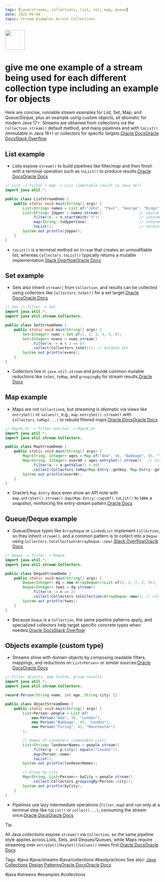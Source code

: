 ```yaml
---
tags: [java/streams, collections, list, set, map, queue]
date: 2025-09-04
topic: Stream Examples Across Collections
---
```


<img src="https://r2cdn.perplexity.ai/pplx-full-logo-primary-dark%402x.png" style="height:64px;margin-right:32px"/>

# give me one example of a stream being used for each different collection type including an example for objects

Here are concise, runnable stream examples for List, Set, Map, and Queue/Deque, plus an example using custom objects, all idiomatic for modern Java 17+. Streams are obtained from collections via the `Collection.stream()` default method, and many pipelines end with `toList()` (immutable in Java 16+) or collectors for specific targets.[Oracle Docs](https://docs.oracle.com/en/java/javase/17/docs/api/java.base/java/util/Collection.html)[Oracle Docs](https://docs.oracle.com/en/java/javase/17/docs/api/java.base/java/util/stream/Stream.html)[Stack Overflow](https://stackoverflow.com/questions/65969919/differences-of-java-16s-stream-tolist-and-stream-collectcollectors-tolist)

## List example

- Lists expose `stream()` to build pipelines like filter/map and then finish with a terminal operation such as `toList()` to produce results.[Oracle Docs](https://docs.oracle.com/en/java/javase/17/docs/api/java.base/java/util/stream/Stream.html)[Oracle Docs](https://docs.oracle.com/en/java/javase/17/docs/api/java.base/java/util/Collection.html)

```java
// List -> filter + map -> List (immutable result in Java 16+)
import java.util.*;

public class ListStreamDemo {
    public static void main(String[] args) {
        List<String> names = List.of("John", "Paul", "George", "Ringo");
        List<String> jUpper = names.stream()                 // source from Collection.stream() [concept]
            .filter(n -> n.startsWith("J"))                  // intermediate: lazy
            .map(String::toUpperCase)                        // intermediate: lazy
            .toList();                                       // terminal: executes pipeline, immutable List
        System.out.println(jUpper);
    }
}
```

- `toList()` is a terminal method on `Stream` that creates an unmodifiable list, whereas `Collectors.toList()` typically returns a mutable implementation.[Stack Overflow](https://stackoverflow.com/questions/65969919/differences-of-java-16s-stream-tolist-and-stream-collectcollectors-tolist)[Oracle Docs](https://docs.oracle.com/en/java/javase/17/docs/api/java.base/java/util/stream/Stream.html)


## Set example

- Sets also inherit `stream()` from `Collection`, and results can be collected using collectors like `Collectors.toSet()` for a set target.[Oracle Docs](https://docs.oracle.com/en/java/javase/17/docs/api/java.base/java/util/stream/package-summary.html)[Oracle Docs](https://docs.oracle.com/en/java/javase/17/docs/api/java.base/java/util/Collection.html)

```java
// Set -> filter -> Set
import java.util.*;
import java.util.stream.Collectors;

public class SetStreamDemo {
    public static void main(String[] args) {
        Set<Integer> nums = Set.of(1, 2, 3, 4, 5, 6);
        Set<Integer> evens = nums.stream()
            .filter(n -> n % 2 == 0)
            .collect(Collectors.toSet()); // mutable Set
        System.out.println(evens);
    }
}
```

- Collectors live in `java.util.stream` and provide common mutable reductions like `toSet`, `toMap`, and `groupingBy` for stream results.[Oracle Docs](https://docs.oracle.com/en/java/javase/17/docs/api/java.base/java/util/stream/package-summary.html)


## Map example

- Maps are not `Collection`s, but streaming is idiomatic via views like `entrySet()` or `values()`, e.g., `map.entrySet().stream()` with `Collectors.toMap(...)` to rebuild filtered maps.[Oracle Docs](https://docs.oracle.com/en/java/javase/17/docs/api/java.base/java/util/Map.Entry.html)[Oracle Docs](https://docs.oracle.com/en/java/javase/17/docs/api/java.base/java/util/stream/package-summary.html)

```java
// Map<K,V> -> filter entries -> Map<K,V>
import java.util.*;
import java.util.stream.Collectors;

public class MapStreamDemo {
    public static void main(String[] args) {
        Map<String, Integer> ages = Map.of("Ada", 36, "Babbage", 45, "Turing", 41);
        Map<String, Integer> over40 = ages.entrySet().stream()   // stream entries
            .filter(e -> e.getValue() > 40)
            .collect(Collectors.toMap(Map.Entry::getKey, Map.Entry::getValue));
        System.out.println(over40);
    }
}
```

- Oracle’s `Map.Entry` docs even show an API note with `map.entrySet().stream().map(Map.Entry::copyOf).toList()` to take a snapshot, reinforcing the entry-stream pattern.[Oracle Docs](https://docs.oracle.com/en/java/javase/17/docs/api/java.base/java/util/Map.Entry.html)


## Queue/Deque example

- Queue/Deque types like `ArrayDeque` or `LinkedList` implement `Collection`, so they inherit `stream()`, and a common pattern is to collect into a `Deque` using `Collectors.toCollection(ArrayDeque::new)`.[Stack Overflow](https://stackoverflow.com/questions/50411630/collect-java8-intstream-into-deque-interface)[Oracle Docs](https://docs.oracle.com/en/java/javase/17/docs/api/java.base/java/util/Collection.html)

```java
// Deque -> filter -> Deque
import java.util.*;
import java.util.stream.Collectors;

public class DequeStreamDemo {
    public static void main(String[] args) {
        Deque<Integer> dq = new ArrayDeque<>(List.of(5, 2, 7, 2, 9));
        Deque<Integer> twos = dq.stream()
            .filter(n -> n == 2)
            .collect(Collectors.toCollection(ArrayDeque::new)); // collect into Deque
        System.out.println(twos);
    }
}
```

- Because `Deque` is a `Collection`, the same pipeline patterns apply, and specialized collectors help target specific concrete types when needed.[Oracle Docs](https://docs.oracle.com/en/java/javase/17/docs/api/java.base/java/util/Collection.html)[Stack Overflow](https://stackoverflow.com/questions/50411630/collect-java8-intstream-into-deque-interface)


## Objects example (custom type)

- Streams shine with domain objects by composing readable filters, mappings, and reductions on `List<Person>` or similar sources.[Oracle Docs](https://docs.oracle.com/en/java/javase/17/docs/api/java.base/java/util/stream/Stream.html)[Oracle Docs](https://docs.oracle.com/en/java/javase/17/docs/api/java.base/java/util/stream/package-summary.html)

```java
// Filter objects, map fields, group results
import java.util.*;
import java.util.stream.Collectors;

record Person(String name, int age, String city) {}

public class ObjectStreamDemo {
    public static void main(String[] args) {
        List<Person> people = List.of(
            new Person("Ada", 36, "London"),
            new Person("Babbage", 45, "London"),
            new Person("Turing", 41, "Manchester")
        );

        // Names of Londoners (immutable List)
        List<String> londonerNames = people.stream()
            .filter(p -> p.city().equals("London"))
            .map(Person::name)
            .toList();
        System.out.println(londonerNames);

        // Group by city
        Map<String, List<Person>> byCity = people.stream()
            .collect(Collectors.groupingBy(Person::city));
        System.out.println(byCity);
    }
}
```

- Pipelines use lazy intermediate operations (`filter`, `map`) and run only at a terminal step like `toList()` or `collect(...)`, consuming the stream once.[Oracle Docs](https://docs.oracle.com/en/java/javase/17/docs/api/java.base/java/util/stream/Stream.html)[Oracle Docs](https://docs.oracle.com/en/java/javase/17/docs/api/java.base/java/util/stream/package-summary.html)

> [!TIP]
> All Java collections expose `stream()` via `Collection`, so the same pipeline style applies across Lists, Sets, and Deques/Queues, while Maps require streaming over `entrySet()`/`keySet()`/`values()` views first.[Oracle Docs](https://docs.oracle.com/en/java/javase/17/docs/api/java.base/java/util/Collection.html)[Oracle Docs](https://docs.oracle.com/en/java/javase/17/docs/api/java.base/java/util/Map.Entry.html)

Tags: \#java \#java/streams \#java/collections \#bestpractices
See also: [Java Collections](Java%20Collections) [Design Patterns](Design%20Patterns)[Oracle Docs](https://docs.oracle.com/en/java/javase/17/docs/api/java.base/java/util/stream/package-summary.html)[Oracle Docs](https://docs.oracle.com/en/java/javase/17/docs/api/java.base/java/util/stream/Stream.html)














#java #streams #examples #collections
